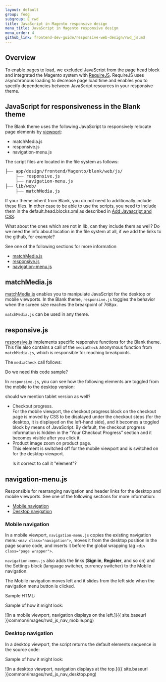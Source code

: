 ```yaml
---
layout: default
group: fedg
subgroup: E_rwd
title: JavaScript in Magento responsive design
menu_title: JavaScript in Magento responsive design
menu_order: 4
github_link: frontend-dev-guide/responsive-web-design/rwd_js.md
---
```


<h2>Overview</h2>


To enable pages to load, we excluded JavaScript from the page head block and integrated the Magento system with <a href="http://requirejs.org/" target="_blank">RequireJS</a>. RequireJS uses asynchronous loading to decrease page load time and enables you to specify dependencies between JavaScript resources in your responsive theme.

<h2>JavaScript for responsiveness in the Blank theme</h2>

The Blank theme uses the following JavaScript to responsively relocate page elements by <a href="{{site.gdeurl}}frontend-dev-guide/responsive-web-design/rwd_overview.html#fedg_rwd_terms" target="_blank">viewport</a>:
<ul>
<li>matchMedia.js</li>
<li>responsive.js</li>
<li>navigation-menu.js</li>
</ul>

The script files are located in the file system as follows:
<pre>
├── app/design/frontend/Magento/blank/web/js/
    ├── responsive.js
    ├── navigation-menu.js
├── lib/web/
    ├── matchMedia.js
</pre>

If your theme inherit from Blank, you do not need to additionally include these files. In other case to be able to use the scripts, you need to include them in the default.head.blocks.xml as described in <a href="{{site.gdeurl}}frontend-dev-guide/layouts/xml-manage.html#layout_markup_css">Add Javascript and CSS</a>.

<p class="q">What about the ones which are not in lib, can they include them as well? Do we need the info about location in the file system at all, if we add the links to the github, for example?</p>

See one of the following sections for more information

*	<a href="#fedg_rwd_js_matchmedia">matchMedia.js</a>
*	<a href="#fedg_rwd_js_resp">responsive.js</a>
*	<a href="#fedg_rwd_js_nav">navigation-menu.js</a>

<h2 id="fedg_rwd_js_matchmedia">matchMedia.js</h2>

<a href="https://github.com/magento/magento2/blob/master/lib/web/matchMedia.js" target="_blank">matchMedia.js</a> enables you to manipulate JavaScript for the desktop or mobile viewports. In the Blank theme, `responsive.js` toggles the behavior when the screen size reaches the breakpoint of 768px.

`matchMedia.js` can be used in any theme.

<h2 id="fedg_rwd_js_resp">responsive.js</h2>

<a href="https://github.com/magento/magento2/blob/master/app/design/frontend/Magento/blank/web/js/responsive.js" target="_blank">responsive.js</a> implements specific responsive functions for the Blank theme. This file also contains a call of the `mediaCheck` anonymous function from `matchMedia.js`, which is responsible for reaching breakpoints.

The `mediaCheck` call follows:
<p class="q">Do we need this code sample?</p>

<script src="https://gist.github.com/xcomSteveJohnson/16b30d482f0512f88d89.js"></script>

In `responsive.js`, you can see how the following elements are toggled from the mobile to the desktop version:
<p class="q">should we mention tablet version as well?</p>
<ul>
<li>Checkout progress. <br>
For the mobile viewport, the checkout progress block on the checkout page is moved by CSS to be displayed under the checkout steps (for the desktop, it is displayed on the left-hand side), and it becomes a toggled block by means of JavaScript. By default, the checkout progress information is hidden in the “Your Checkout Progress” section and it becomes visible after you click it.</li>



<li>Product image zoom on product page.<br> This element is switched off for the mobile viewport and is switched on for the desktop viewport.</li>
<p class="q">Is it correct to call it "element"?</p>
</ul>

<h2 id="fedg_rwd_js_nav">navigation-menu.js</h2>

Responsible for rearranging navigation and header links for the desktop and mobile viewports. See one of the following sections for more information:

*	<a href="#fedg_rwd_js_nav_mobile">Mobile navigation</a>
*	<a href="#fedg_rwd_js_nav_desktop">Desktop navigation</a>

<h3 id="fedg_rwd_js_nav_mobile">Mobile navigation</h3>

In a mobile viewport, <code>navigation-menu.js</code> copies the existing navigation menu `<nav class="navigation">`, moves it from the desktop position in the page source code, and inserts it before the global wrapping tag `<div class="page wrapper">`.

`navigation-menu.js` also adds the links (**Sign in**, **Register**, and so on) and the Settings block (language switcher, currency switcher) to the Mobile navigation.

The Mobile navigation moves left and it slides from the left side when the navigation menu button is clicked.

Sample HTML:

<script src="https://gist.github.com/xcomSteveJohnson/6e00b3139e039bf8c966.js"></script>

Sample of how it might look:

![In a mobile viewport, navigation displays on the left.]({{ site.baseurl }}common/images/rwd_js_nav_mobile.png)

<h3 id="fedg_rwd_js_nav_desktop">Desktop navigation</h3>

In a desktop viewport, the script returns the default elements sequence in the source code:

<script src="https://gist.github.com/xcomSteveJohnson/eadce4824923cf19f412.js"></script>

Sample of how it might look:

![In a desktop viewport, navigation displays at the top.]({{ site.baseurl }}common/images/rwd_js_nav_desktop.png)





